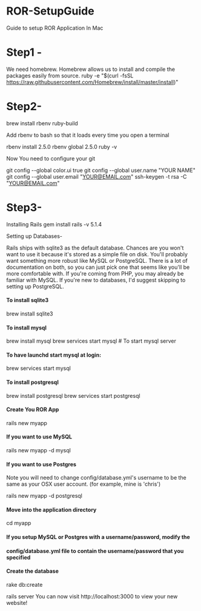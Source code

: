 # ROR-SetupGuide
Guide to setup ROR Application In Mac

# Step1 - 
  We need homebrew. Homebrew allows us to install and compile the packages easily from source.
  ruby -e "$(curl -fsSL https://raw.githubusercontent.com/Homebrew/install/master/install)"


# Step2-
 
 brew install rbenv ruby-build 

 Add rbenv to bash so that it loads every time you open a terminal 
 
 rbenv install 2.5.0
 rbenv global 2.5.0
 ruby -v

 Now You need to configure your git

 git config --global color.ui true
 git config --global user.name "YOUR NAME"
 git config --global user.email "YOUR@EMAIL.com"
 ssh-keygen -t rsa -C "YOUR@EMAIL.com"

# Step3-  

 Installing Rails
 gem install rails -v 5.1.4

 Setting up Databases- 

 Rails ships with sqlite3 as the default database. Chances are you won't want to use it because it's stored as a simple file on disk. You'll probably want something more robust like MySQL or PostgreSQL.
 There is a lot of documentation on both, so you can just pick one that seems like you'll be more comfortable with. If you're coming from PHP, you may already be familiar with MySQL. If you're new to databases, I'd suggest skipping to setting up PostgreSQL.

 #### To install sqlite3 
   brew install sqlite3
 
 #### To install mysql 
   brew install mysql
   brew services start mysql # To start mysql server
 
 
 #### To have launchd start mysql at login:
   brew services start mysql
 
 
 #### To install postgresql
   brew install postgresql
   brew services start postgresql 
 
 #### Create You ROR App
   rails new myapp

#### If you want to use MySQL
rails new myapp -d mysql

#### If you want to use Postgres
  Note you will need to change config/database.yml's username to be
  the same as your OSX user account. (for example, mine is 'chris')
  
  rails new myapp -d postgresql

 #### Move into the application directory
   cd myapp

 #### If you setup MySQL or Postgres with a username/password, modify the
 #### config/database.yml file to contain the username/password that you specified

 #### Create the database
   rake db:create

 rails server
 You can now visit http://localhost:3000 to view your new website!
